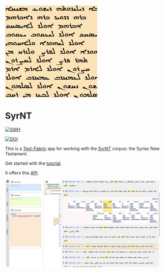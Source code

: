 ![logo](code/static/logo.png)

# SyrNT

[![SWH](https://archive.softwareheritage.org/badge/origin/https://github.com/annotation/app-syrnt/)](https://archive.softwareheritage.org/browse/origin/https://github.com/annotation/app-syrnt/)

[![DOI](https://zenodo.org/badge/161639573.svg)](https://zenodo.org/badge/latestdoi/161639573)

This is a
[Text-Fabric](https://github.com/annotation/text-fabric) app
for working with the
[SyrNT](https://github.com/ETCBC/syrnt) corpus: the Syriac New Testament.

Get started with the
[tutorial](https://nbviewer.jupyter.org/github/annotation/tutorials/blob/master/syrnt/start.ipynb).

It offers this [API](https://annotation.github.io/text-fabric/Api/App/).

![shot](images/shot.png)
